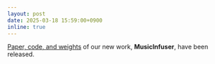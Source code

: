 ```yaml
---
layout: post
date: 2025-03-18 15:59:00+0900
inline: true
---
```


[Paper, code, and weights](https://susunghong.github.io/MusicInfuser/) of our new work, **MusicInfuser**, have been released.
